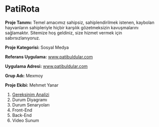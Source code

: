 # PatiRota 
**Proje Tanımı:**
Temel amacımız sahipsiz, sahiplendirilmek istenen, kaybolan hayvanların sahipleriyle hiçbir karşılık gözetmeksizin kavuşmalarını sağlamaktır. Sitemize hoş geldiniz, size hizmet vermek için sabırsızlanıyoruz.

**Proje Kategorisi:** Sosyal Medya

**Referans Uygulama:** www.patibuldular.com

**Uygulama Adresi:** www.patibuldular.com

**Grup Adı:** Mexmoy

**Proje Ekibi:** Mehmet Yanar

1. [Gereksinim Analizi](https://github.com/mxyanar/PatiRota/blob/main/Gereksinim-Analizi.md)
2. Durum Diyagramı
3. Durum Senaryoları
4. Front-End
5. Back-End
6. Video Sunum
